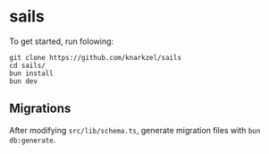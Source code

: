 # sails

To get started, run folowing:

```
git clone https://github.com/knarkzel/sails
cd sails/
bun install
bun dev
```

## Migrations

After modifying `src/lib/schema.ts`, generate migration files with `bun db:generate`.
